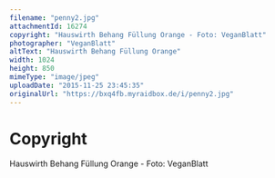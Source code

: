 ```yaml
---
filename: "penny2.jpg"
attachmentId: 16274
copyright: "Hauswirth Behang Füllung Orange - Foto: VeganBlatt"
photographer: "VeganBlatt"
altText: "Hauswirth Behang Füllung Orange"
width: 1024
height: 850
mimeType: "image/jpeg"
uploadDate: "2015-11-25 23:45:35"
originalUrl: "https://bxq4fb.myraidbox.de/i/penny2.jpg"
---
```


# Copyright

Hauswirth Behang Füllung Orange - Foto: VeganBlatt
